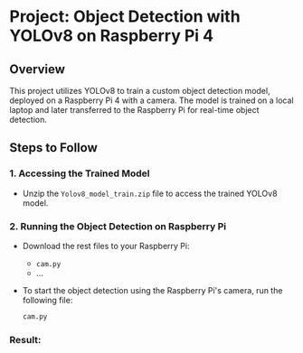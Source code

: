 # Project: Object Detection with YOLOv8 on Raspberry Pi 4

## Overview
This project utilizes YOLOv8 to train a custom object detection model, deployed on a Raspberry Pi 4 with a camera. The model is trained on a local laptop and later transferred to the Raspberry Pi for real-time object detection.

## Steps to Follow

### 1. Accessing the Trained Model
- Unzip the `Yolov8_model_train.zip` file to access the trained YOLOv8 model.

### 2. Running the Object Detection on Raspberry Pi
- Download the rest files to your Raspberry Pi:
  - `cam.py`
  - ...
  
  
- To start the object detection using the Raspberry Pi's camera, run the following file:
  
  ```bash
  cam.py

### Result:
